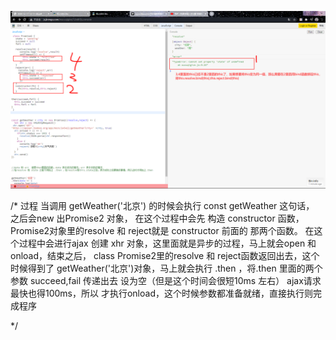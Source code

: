 ![image](https://github.com/houzhikai/Promise/blob/master/img/image.png)







 /*
     过程
         当调用 getWeather('北京') 的时候会执行 const getWeather 这句话， 之后会new 出Promise2 对象， 在这个过程中会先 构造 constructor 函数，Promise2对象里的resolve 和 reject就是 constructor 前面的 那两个函数。
         在这个过程中会进行ajax 创建 xhr 对象，这里面就是异步的过程，马上就会open 和 onload，结束之后， class Promise2里的resolve 和 reject函数返回出去，这个时候得到了 getWeather('北京')对象，马上就会执行 .then ，将.then 里面的两个参数 succeed,fail 传递出去 设为空（但是这个时间会很短10ms 左右）
         ajax请求最快也得100ms，所以 才执行onload，这个时候参数都准备就绪，直接执行则完成程序
  
  */

